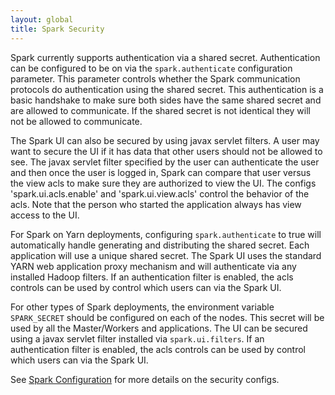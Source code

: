 ```yaml
---
layout: global
title: Spark Security
---
```


Spark currently supports authentication via a shared secret. Authentication can be configured to be on via the `spark.authenticate` configuration parameter. This parameter controls whether the Spark communication protocols do authentication using the shared secret. This authentication is a basic handshake to make sure both sides have the same shared secret and are allowed to communicate. If the shared secret is not identical they will not be allowed to communicate.

The Spark UI can also be secured by using javax servlet filters. A user may want to secure the UI if it has data that other users should not be allowed to see. The javax servlet filter specified by the user can authenticate the user and then once the user is logged in, Spark can compare that user versus the view acls to make sure they are authorized to view the UI. The configs 'spark.ui.acls.enable' and 'spark.ui.view.acls' control the behavior of the acls. Note that the person who started the application always has view access to the UI.

For Spark on Yarn deployments, configuring `spark.authenticate` to true will automatically handle generating and distributing the shared secret. Each application will use a unique shared secret. The Spark UI uses the standard YARN web application proxy mechanism and will authenticate via any installed Hadoop filters. If an authentication filter is enabled, the acls controls can be used by control which users can via the Spark UI. 

For other types of Spark deployments, the environment variable `SPARK_SECRET` should be configured on each of the nodes. This secret will be used by all the Master/Workers and applications. The UI can be secured using a javax servlet filter installed via `spark.ui.filters`. If an authentication filter is enabled, the acls controls can be used by control which users can via the Spark UI.

See [Spark Configuration](configuration.html) for more details on the security configs.
